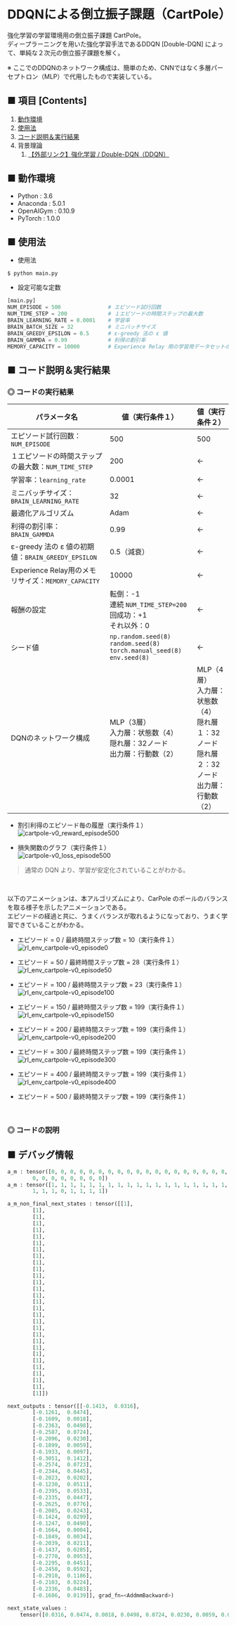 # DDQNによる倒立振子課題（CartPole）
強化学習の学習環境用の倒立振子課題 CartPole。<br>
ディープラーニングを用いた強化学習手法であるDDQN [Double-DQN] によって、単純な２次元の倒立振子課題を解く。<br>

※ ここでのDDQNのネットワーク構成は、簡単のため、CNNではなく多層パーセプトロン（MLP）で代用したもので実装している。<br>

## ■ 項目 [Contents]
1. [動作環境](#動作環境)
1. [使用法](#使用法)
1. [コード説明＆実行結果](#コード説明＆実行結果)
1. 背景理論
    1. [【外部リンク】強化学習 / Double-DQN（DDQN）](http://yagami12.hatenablog.com/entry/2019/02/22/210608#Double-DQN%EF%BC%88DDQN%EF%BC%89)


## ■ 動作環境

- Python : 3.6
- Anaconda : 5.0.1
- OpenAIGym : 0.10.9
- PyTorch : 1.0.0

## ■ 使用法

- 使用法
```
$ python main.py
```

- 設定可能な定数
```python
[main.py]
NUM_EPISODE = 500               # エピソード試行回数
NUM_TIME_STEP = 200             # １エピソードの時間ステップの最大数
BRAIN_LEARNING_RATE = 0.0001    # 学習率
BRAIN_BATCH_SIZE = 32           # ミニバッチサイズ
BRAIN_GREEDY_EPSILON = 0.5      # ε-greedy 法の ε 値
BRAIN_GAMMDA = 0.99             # 利得の割引率
MEMORY_CAPACITY = 10000         # Experience Relay 用の学習用データセットのメモリの最大の長さ
```

<a id="コード説明＆実行結果"></a>

## ■ コード説明＆実行結果

### ◎ コードの実行結果

|パラメータ名|値（実行条件１）|値（実行条件２）|
|---|---|---|
|エピソード試行回数：`NUM_EPISODE`|500|500|
|１エピソードの時間ステップの最大数：`NUM_TIME_STEP`|200|←|
|学習率：`learning_rate`|0.0001|←|
|ミニバッチサイズ：`BRAIN_LEARNING_RATE`|32|←|
|最適化アルゴリズム|Adam|←|
|利得の割引率：`BRAIN_GAMMDA`|0.99|←|
|ε-greedy 法の ε 値の初期値：`BRAIN_GREEDY_EPSILON`|0.5（減衰）|←|
|Experience Relay用のメモリサイズ：`MEMORY_CAPACITY`|10000|←|
|報酬の設定|転倒：-1<br>連続 `NUM_TIME_STEP=200`回成功：+1<br>それ以外：0|←|
|シード値|`np.random.seed(8)`<br>`random.seed(8)`<br>`torch.manual_seed(8)`<br>`env.seed(8)`|←|
|DQNのネットワーク構成|MLP（3層）<br>入力層：状態数（4）<br>隠れ層：32ノード<br>出力層：行動数（2）|MLP（4層）<br>入力層：状態数（4）<br>隠れ層１：32ノード<br>隠れ層２：32ノード<br>出力層：行動数（2）|


- 割引利得のエピソード毎の履歴（実行条件１）<br>
![cartpole-v0_reward_episode500](https://user-images.githubusercontent.com/25688193/53781928-4e969080-3f4e-11e9-8b97-a693e3c4e3cc.png)<br>

- 損失関数のグラフ（実行条件１）<br>
![cartpole-v0_loss_episode500](https://user-images.githubusercontent.com/25688193/53781929-4e969080-3f4e-11e9-9671-9c7d5ea6ad40.png)<br>

> 通常の DQN より、学習が安定化されていることがわかる。<br>

<br>

以下のアニメーションは、本アルゴリズムにより、CarPole のポールのバランスを取る様子を示したアニメーションである。<br>
エピソードの経過と共に、うまくバランスが取れるようになっており、うまく学習できていることがわかる。<br>

- エピソード = 0 / 最終時間ステップ数 = 10（実行条件１）<br>
![rl_env_cartpole-v0_episode0](https://user-images.githubusercontent.com/25688193/53781816-bef0e200-3f4d-11e9-9cc8-17c767f10f88.gif)<br>

- エピソード = 50 / 最終時間ステップ数 = 28（実行条件１）<br>
![rl_env_cartpole-v0_episode50](https://user-images.githubusercontent.com/25688193/53781817-bef0e200-3f4d-11e9-9353-3f126292bd02.gif)<br>

- エピソード = 100 / 最終時間ステップ数 = 23（実行条件１）<br>
![rl_env_cartpole-v0_episode100](https://user-images.githubusercontent.com/25688193/53781815-be584b80-3f4d-11e9-8d02-f6304c2a7bae.gif)<br>

- エピソード = 150 / 最終時間ステップ数 = 199（実行条件１）<br>
![rl_env_cartpole-v0_episode150](https://user-images.githubusercontent.com/25688193/53781862-f069ad80-3f4d-11e9-8384-0b3e5b61a678.gif)<br>

- エピソード = 200 / 最終時間ステップ数 = 199（実行条件１）<br>
![rl_env_cartpole-v0_episode200](https://user-images.githubusercontent.com/25688193/53781821-c1533c00-3f4d-11e9-8b30-7fbae05ea8ab.gif)<br>

- エピソード = 300 / 最終時間ステップ数 = 199（実行条件１）<br>
![rl_env_cartpole-v0_episode300](https://user-images.githubusercontent.com/25688193/53781828-c3b59600-3f4d-11e9-8b2d-972ea8695994.gif)<br>

- エピソード = 400 / 最終時間ステップ数 = 199（実行条件１）<br>
![rl_env_cartpole-v0_episode400](https://user-images.githubusercontent.com/25688193/53781829-c6b08680-3f4d-11e9-82bd-03e1f746b158.gif)<br>

- エピソード = 500 / 最終時間ステップ数 = 199（実行条件１）<br>
<br>

### ◎ コードの説明


## ■ デバッグ情報

```python
a_m : tensor([0, 0, 0, 0, 0, 0, 0, 0, 0, 0, 0, 0, 0, 0, 0, 0, 0, 0, 0, 0, 0, 0, 0, 0,
        0, 0, 0, 0, 0, 0, 0, 0])
a_m : tensor([1, 1, 1, 1, 1, 1, 1, 1, 1, 1, 1, 1, 1, 1, 1, 1, 1, 1, 1, 1, 1, 0, 1, 1,
        1, 1, 1, 0, 1, 1, 1, 1])

a_m_non_final_next_states : tensor([[1],
        [1],
        [1],
        [1],
        [1],
        [1],
        [1],
        [1],
        [1],
        [1],
        [1],
        [1],
        [1],
        [1],
        [1],
        [1],
        [1],
        [1],
        [1],
        [1],
        [1],
        [1],
        [1],
        [1],
        [1],
        [1],
        [1],
        [1],
        [1],
        [1]])

next_outputs : tensor([[-0.1413,  0.0316],
        [-0.1261,  0.0474],
        [-0.1609,  0.0018],
        [-0.2363,  0.0498],
        [-0.2587,  0.0724],
        [-0.2096,  0.0230],
        [-0.1899,  0.0059],
        [-0.1933,  0.0097],
        [-0.3051,  0.1412],
        [-0.2574,  0.0723],
        [-0.2344,  0.0445],
        [-0.2023,  0.0202],
        [-0.1230,  0.0511],
        [-0.2395,  0.0533],
        [-0.2335,  0.0447],
        [-0.2625,  0.0776],
        [-0.2085,  0.0243],
        [-0.1424,  0.0299],
        [-0.1247,  0.0490],
        [-0.1664,  0.0004],
        [-0.1849,  0.0034],
        [-0.2039,  0.0211],
        [-0.1437,  0.0285],
        [-0.2770,  0.0953],
        [-0.2295,  0.0451],
        [-0.2450,  0.0592],
        [-0.2910,  0.1186],
        [-0.2103,  0.0224],
        [-0.2336,  0.0483],
        [-0.1686,  0.0139]], grad_fn=<AddmmBackward>)

next_state_values : 
    tensor([0.0316, 0.0474, 0.0018, 0.0498, 0.0724, 0.0230, 0.0059, 0.0097, 0.1412, 0.0723, 0.0445, 0.0202, 0.0511, 0.0533, 0.0447, 0.0776, 0.0243, 0.0299, 0.0490, 0.0004, 0.0034, 0.0000, 0.0211, 0.0285, 0.0953, 0.0451, 0.0592, 0.0000, 0.1186, 0.0224, 0.0483, 0.0139])

```